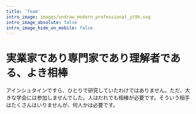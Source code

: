 ```yaml
---
title: 'Team'
intro_image: images/undraw_modern_professional_yt9h.svg
intro_image_absolute: false
intro_image_hide_on_mobile: false
---
```


# 実業家であり専門家であり理解者である、よき相棒
アインシュタインですら、ひとりで研究していたわけではありません。ただ、大きな学会には参加しませんでした。人はだれでも相棒が必要です。そういう相手はたくさんはいりませんが、何人かは必要です。
